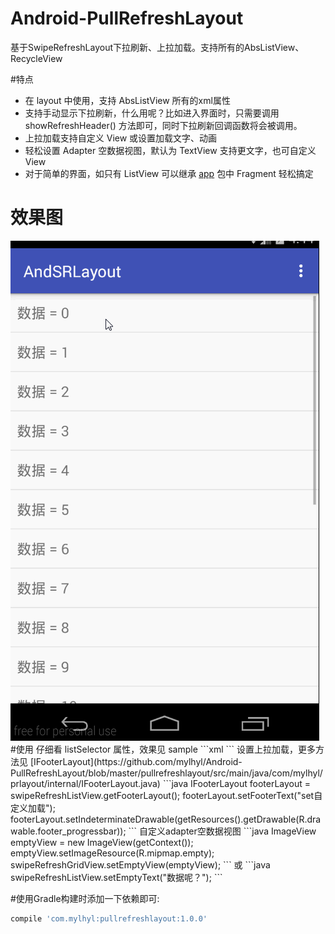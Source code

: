 # Android-PullRefreshLayout
基于SwipeRefreshLayout下拉刷新、上拉加载。支持所有的AbsListView、RecycleView

#特点
 * 在 layout 中使用，支持 AbsListView 所有的xml属性
 * 支持手动显示下拉刷新，什么用呢？比如进入界面时，只需要调用 showRefreshHeader() 方法即可，同时下拉刷新回调函数将会被调用。
 * 上拉加载支持自定义 View 或设置加载文字、动画
 * 轻松设置 Adapter 空数据视图，默认为 TextView 支持更文字，也可自定义 View
 * 对于简单的界面，如只有 ListView 可以继承 [app](https://github.com/mylhyl/Android-PullRefreshLayout/tree/master/pullrefreshlayout/src/main/java/com/mylhyl/prlayout/app)
   包中 Fragment 轻松搞定
# 效果图
<img src="preview/gif.gif" />
#使用
  仔细看 listSelector 属性，效果见 sample
```xml
<com.mylhyl.prlayout.SwipeRefreshListView xmlns:android="http://schemas.android.com/apk/res/android"
    xmlns:tools="http://schemas.android.com/tools"
    android:id="@+id/swipeRefresh"
    android:layout_width="match_parent"
    android:layout_height="match_parent"
    android:listSelector="@drawable/selector_list"
    tools:context=".app.ListViewXmlFragment" />
```
 设置上拉加载，更多方法见 [IFooterLayout](https://github.com/mylhyl/Android-PullRefreshLayout/blob/master/pullrefreshlayout/src/main/java/com/mylhyl/prlayout/internal/IFooterLayout.java)
 ```java
        IFooterLayout footerLayout = swipeRefreshListView.getFooterLayout();
        footerLayout.setFooterText("set自定义加载");
        footerLayout.setIndeterminateDrawable(getResources().getDrawable(R.drawable.footer_progressbar));
 ```
 自定义adapter空数据视图
 ```java
        ImageView emptyView = new ImageView(getContext());
        emptyView.setImageResource(R.mipmap.empty);
        swipeRefreshGridView.setEmptyView(emptyView);
```
或
```java
        swipeRefreshListView.setEmptyText("数据呢？");
```

#使用Gradle构建时添加一下依赖即可:
```javascript
compile 'com.mylhyl:pullrefreshlayout:1.0.0'
```
